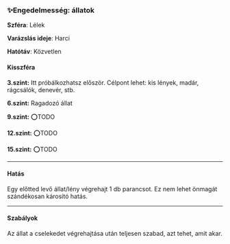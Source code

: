 ### ✨Engedelmesség: állatok

**Szféra**: Lélek

**Varázslás ideje**: Harci

**Hatótáv**: Közvetlen

#### Kisszféra

**3.szint:** Itt próbálkozhatsz először. Célpont lehet: kis lények, madár, rágcsálók, denevér, stb.

**6.szint:** Ragadozó állat

**9.szint:** ⭕TODO

**12.szint:** ⭕TODO

**15.szint:** ⭕TODO


---
#### Hatás

Egy előtted levő állat/lény végrehajt 1 db parancsot. Ez nem lehet önmagát szándékosan károsító hatás.

---
#### Szabályok

Az állat a cselekedet végrehajtása után teljesen szabad, azt tehet, amit akar.
